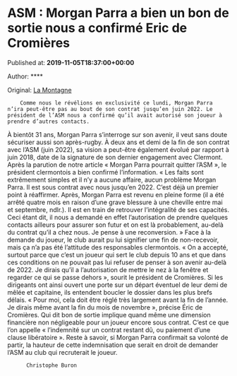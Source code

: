 
# ASM : Morgan Parra a bien un bon de sortie nous a confirmé Eric de Cromières

Published at: **2019-11-05T18:37:00+00:00**

Author: ****

Original: [La Montagne](https://www.lamontagne.fr/clermont-ferrand-63000/sports/asm-morgan-parra-a-bien-un-bon-de-sortie-nous-a-confirme-eric-de-cromieres_13678205/)


        Comme nous le révélions en exclusivité ce lundi, Morgan Parra n’ira peut-être pas au bout de son contrat jusqu’en juin 2022. Le président de l’ASM nous a confirmé qu’il avait autorisé son joueur à prendre d’autres contacts. 
      
À bientôt 31 ans, Morgan Parra s’interroge sur son avenir, il veut sans doute sécuriser aussi son après-rugby. À deux ans et demi de la fin de son contrat avec l’ASM (juin 2022), sa vision a peut-être également évolué par rapport à juin 2018, date de la signature de son dernier engagement avec Clermont.
Après la parution de notre article « Morgan Parra pourrait quitter l’ASM », le président clermontois a bien confirmé l’information. « Les faits sont extrêmement simples et il n’y a aucune affaire, aucun problème Morgan Parra. Il est sous contrat avec nous jusqu’en 2022. C’est déjà un premier point à réaffirmer. Après, Morgan Parra est revenu en pleine forme (il a été arrêté quatre mois en raison d’une grave blessure à une cheville entre mai et septembre, ndlr.). Il est en train de retrouver l’intégralité de ses capacités. Ceci étant dit, il nous a demandé en effet l’autorisation de prendre quelques contacts ailleurs pour assurer son futur et on est là probablement, au-delà du contrat qu’il a chez nous. Je pense à une reconversion. »
Face à la demande du joueur, le club aurait pu lui signifier une fin de non-recevoir, mais ça n’a pas été l’attitude des responsables clermontois. « On a accepté, surtout parce que c’est un joueur qui sert le club depuis 10 ans et que dans ces conditions on ne pouvait pas lui refuser de penser à son avenir au-delà de 2022. Je dirais qu’il a l’autorisation de mettre le nez à la fenêtre et regarder ce qui se passe dehors », sourit le président de Cromières.
Si les dirigeants ont ainsi ouvert une porte sur un départ éventuel de leur demi de mêlée et capitaine, ils entendent boucler le dossier dans les plus brefs délais. « Pour moi, cela doit être réglé très largement avant la fin de l’année. Je dirais même avant la fin du mois de novembre », précise Éric de Cromières.
Qui dit bon de sortie implique quand même une dimension financière non négligeable pour un joueur encore sous contrat. C’est ce que l’on appelle « l’indemnité sur un contrat restant dû, ou paiement d’une clause libératoire ». Reste à savoir, si Morgan Parra confirmait sa volonté de partir, la hauteur de cette indemnisation que serait en droit de demander l’ASM au club qui recruterait le joueur.

        
          Christophe Buron
        
      
